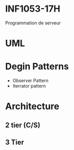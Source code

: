 # INF1053-17H
Programmation de serveur

# UML


# Degin Patterns

- Observer Pattern
- Iterrator pattern


# Architecture

## 2 tier (C/S)

## 3 Tier
